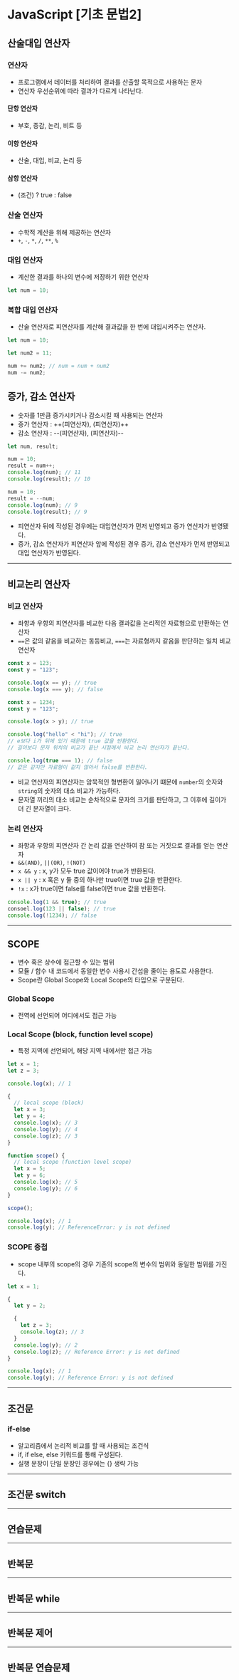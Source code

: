 # JavaScript [기초 문법2]

## 산술대입 연산자

### 연산자

- 프로그램에서 데이터를 처리하여 결과를 산출할 목적으로 사용하는 문자
- 연산자 우선순위에 따라 결과가 다르게 나타난다.

#### 단항 연산자

- 부호, 증감, 논리, 비트 등

#### 이항 연산자

- 산술, 대입, 비교, 논리 등

#### 삼항 연산자

- (조건) ? true : false

### 산술 연산자

- 수학적 계산을 위해 제공하는 연산자
- `+`, `-`, `*`, `/`, `**`, `%`

### 대입 연산자

- 계산한 결과를 하나의 변수에 저장하기 위한 연산자

```javascript
let num = 10;
```

### 복합 대입 연산자

- 산술 연산자로 피연산자를 계산해 결과값을 한 번에 대입시켜주는 연산자.

```javascript
let num = 10;

let num2 = 11;

num += num2; // num = num + num2
num -= num2;
```

## 증가, 감소 연산자

- 숫자를 1만큼 증가시키거나 감소시킬 때 사용되는 연산자
- 증가 연산자 : ++(피연산자), (피연산자)++
- 감소 연산자 : --(피연산자), (피연산자)--

```javascript
let num, result;

num = 10;
result = num++;
console.log(num); // 11
console.log(result); // 10

num = 10;
result = --num;
console.log(num); // 9
console.log(result); // 9
```

- 피연산자 뒤에 작성된 경우에는 대입연산자가 먼저 반영되고 증가 연산자가 반영됐다.
- 증가, 감소 연산자가 피연산자 앞에 작성된 경우 증가, 감소 연산자가 먼저 반영되고 대입 연산자가 반영된다.

---

## 비교논리 연산자

### 비교 연산자

- 좌항과 우항의 피연산자를 비교한 다음 결과값을 논리적인 자료형으로 반환하는 연산자
- `==`은 값의 같음을 비교하는 동등비교, `===`는 자료형까지 같음을 판단하는 일치 비교 연산자

```javascript
const x = 123;
const y = "123";

console.log(x == y); // true
console.log(x === y); // false

const x = 1234;
const y = "123";

console.log(x > y); // true

console.log("hello" < "hi"); // true
// e보다 i가 뒤에 있기 때문에 true 값을 반환한다.
// 길이보다 문자 위치의 비교가 끝난 시점에서 비교 논리 연산자가 끝난다.

console.log(true === 1); // false
// 값은 같지만 자료형이 같지 않아서 false를 반환한다.
```

- 비교 연산자의 피연산자는 암묵적인 형변환이 일어나기 떄문에 `number`의 숫자와 `string`의 숫자의 대소 비교가 가능하다.
- 문자열 끼리의 대소 비교는 순차적으로 문자의 크기를 판단하고, 그 이후에 길이가 더 긴 문자열이 크다.

### 논리 연산자

- 좌항과 우항의 피연산자 간 논리 값을 연산하여 참 또는 거짓으로 결과를 얻는 연산자
- `&&(AND)`, `||(OR)`, `!(NOT)`
- `x && y` : x, y가 모두 true 값이어야 true가 반환된다.
- `x || y` : x 혹은 y 둘 중의 하나만 true이면 true 값을 반환한다.
- `!x` : x가 true이면 false를 false이면 true 값을 반환한다.

```javascript
console.log(1 && true); // true
consoel.log(123 || false); // true
console.log(!1234); // false
```

---

## SCOPE

- 변수 혹은 상수에 접근할 수 있는 범위
- 모듈 / 함수 내 코드에서 동일한 변수 사용시 간섭을 줄이는 용도로 사용한다.
- Scope란 Global Scope와 Local Scope의 타입으로 구분된다.

### Global Scope

- 전역에 선언되어 어디에서도 접근 가능

### Local Scope (block, function level scope)

- 특정 지역에 선언되어, 해당 지역 내에서만 접근 가능

```javascript
let x = 1;
let z = 3;

console.log(x); // 1

{
  // local scope (block)
  let x = 3;
  let y = 4;
  console.log(x); // 3
  console.log(y); // 4
  console.log(z); // 3
}

function scope() {
  // local scope (function level scope)
  let x = 5;
  let y = 6;
  console.log(x); // 5
  console.log(y); // 6
}

scope();

console.log(x); // 1
console.log(y); // ReferenceError: y is not defined
```

### SCOPE 중첩

- scope 내부의 scope의 경우 기존의 scope의 변수의 범위와 동일한 범위를 가진다.

```javascript
let x = 1;

{
  let y = 2;

  {
    let z = 3;
    console.log(z); // 3
  }
  console.log(y); // 2
  console.log(z); // Reference Error: y is not defined
}

console.log(x); // 1
console.log(y); // Reference Error: y is not defined
```

---

## 조건문

### if-else

- 알고리즘에서 논리적 비교를 할 때 사용되는 조건식
- if, if else, else 키워드를 통해 구성된다.
- 실행 문장이 단일 문장인 경우에는 {} 생략 가능

---

## 조건문 switch

---

## 연습문제

---

## 반복문

---

## 반복문 while

---

## 반복문 제어

---

## 반복문 연습문제
